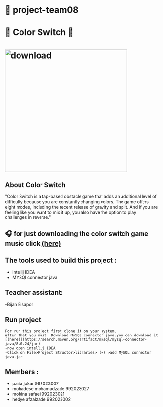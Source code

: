 #  :pushpin: **project-team08**   
# :confetti_ball: Color Switch :confetti_ball: 
 # <img width="400" alt="download" src="https://user-images.githubusercontent.com/79371450/116901396-1c2c6f00-ac4f-11eb-94e2-849bc0f0bc92.png">
## About Color Switch
"Color Switch is a tap-based obstacle game that adds an additional level of difficulty because you are constantly changing colors. The game offers eight modes, including the recent release of gravity and split. And if you are feeling like you want to mix it up, you also have the option to play challenges in reverse."

## :headphones: for just downloading the color switch game music click [(here)](https://downloads.khinsider.com/game-soundtracks/album/color-switch-mobile)
## The tools used to build this project :
- intellij IDEA
- MYSQl connector java
## Teacher assistant:
-Bijan Eisapor
## Run project
```
For run this project first clone it on your system.
after that you must  Download MySQL connector java.you can download it [(here)](https://search.maven.org/artifact/mysql/mysql-connector-java/8.0.24/jar)
-now open intellij IDEA
-Click on File>Project Structor>libraries> (+) >add MySQL connector java.jar
```
## Members :
- paria jokar 992023007
- mohadese mohamadzade 992023027
- mobina safaei 992023021
- hedye afzalzade 992023002



